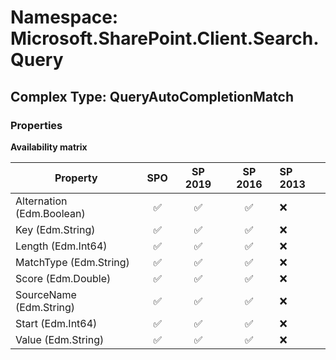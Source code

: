 # Namespace: Microsoft.SharePoint.Client.Search.Query

## Complex Type: QueryAutoCompletionMatch

### Properties

**Availability matrix**

Property | SPO | SP 2019 | SP 2016 | SP 2013
----------|:---:|:-------:|:-------:|:-------
Alternation (Edm.Boolean) | ✅ | ✅ | ✅ | ❌
Key (Edm.String) | ✅ | ✅ | ✅ | ❌
Length (Edm.Int64) | ✅ | ✅ | ✅ | ❌
MatchType (Edm.String) | ✅ | ✅ | ✅ | ❌
Score (Edm.Double) | ✅ | ✅ | ✅ | ❌
SourceName (Edm.String) | ✅ | ✅ | ✅ | ❌
Start (Edm.Int64) | ✅ | ✅ | ✅ | ❌
Value (Edm.String) | ✅ | ✅ | ✅ | ❌